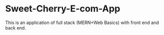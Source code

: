 # Sweet-Cherry-E-com-App
This is an application of full stack (MERN+Web Basics) with front end and back end.
